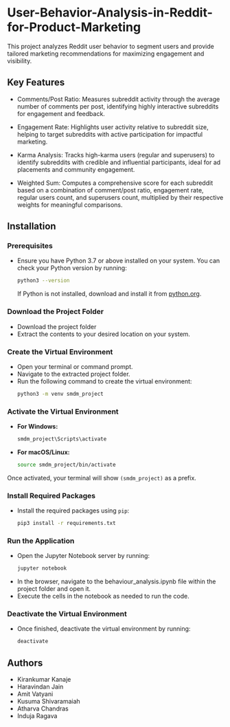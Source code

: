 # User-Behavior-Analysis-in-Reddit-for-Product-Marketing

This project analyzes Reddit user behavior to segment users and provide tailored marketing recommendations for maximizing engagement and visibility.

## Key Features

- Comments/Post Ratio: Measures subreddit activity through the average number of comments per post, identifying highly interactive subreddits for engagement and feedback.

- Engagement Rate: Highlights user activity relative to subreddit size, helping to target subreddits with active participation for impactful marketing.

- Karma Analysis: Tracks high-karma users (regular and superusers) to identify subreddits with credible and influential participants, ideal for ad placements and community engagement.

- Weighted Sum: Computes a comprehensive score for each subreddit based on a combination of comment/post ratio, engagement rate, regular users count, and superusers count, multiplied by their respective weights for meaningful comparisons.

## Installation

### Prerequisites
- Ensure you have Python 3.7 or above installed on your system. You can check your Python version by running:
  ```bash
  python3 --version
  ```
  If Python is not installed, download and install it from [python.org](https://www.python.org/).

### Download the Project Folder

- Download the project folder
- Extract the contents to your desired location on your system.

### Create the Virtual Environment
- Open your terminal or command prompt.
- Navigate to the extracted project folder.
- Run the following command to create the virtual environment:
   ```bash
   python3 -m venv smdm_project
   ```

### Activate the Virtual Environment
- **For Windows:**
  ```bash
  smdm_project\Scripts\activate
  ```
- **For macOS/Linux:**
  ```bash
  source smdm_project/bin/activate
  ```

Once activated, your terminal will show `(smdm_project)` as a prefix.

### Install Required Packages
- Install the required packages using `pip`:
   ```bash
   pip3 install -r requirements.txt
   ```

### Run the Application
- Open the Jupyter Notebook server by running:
   ```bash
   jupyter notebook
   ```
- In the browser, navigate to the behaviour_analysis.ipynb file within the project folder and open it.
- Execute the cells in the notebook as needed to run the code.

### Deactivate the Virtual Environment
- Once finished, deactivate the virtual environment by running:
   ```bash
   deactivate
   ```

## Authors

- Kirankumar Kanaje
- Haravindan Jain
- Amit Vatyani
- Kusuma Shivaramaiah 
- Atharva Chandras
- Induja Ragava


